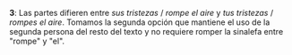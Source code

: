 **3**: Las partes difieren entre *sus tristezas* / *rompe el
aire* y *tus tristezas* / *rompes el aire*. Tomamos la segunda opción
que mantiene el uso de la segunda persona del resto del texto y no
requiere romper la sinalefa entre "rompe" y "el".
